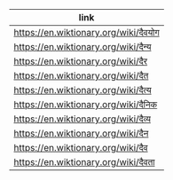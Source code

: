 |link|
|----|
|https://en.wiktionary.org/wiki/दैवयोग|
|https://en.wiktionary.org/wiki/दैन्य|
|https://en.wiktionary.org/wiki/दैर|
|https://en.wiktionary.org/wiki/दैत|
|https://en.wiktionary.org/wiki/दैत्य|
|https://en.wiktionary.org/wiki/दैनिक|
|https://en.wiktionary.org/wiki/दैव्य|
|https://en.wiktionary.org/wiki/दैन|
|https://en.wiktionary.org/wiki/दैव|
|https://en.wiktionary.org/wiki/दैवता|
